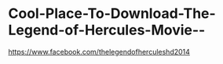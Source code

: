 Cool-Place-To-Download-The-Legend-of-Hercules-Movie--
=====================================================

https://www.facebook.com/thelegendofherculeshd2014
